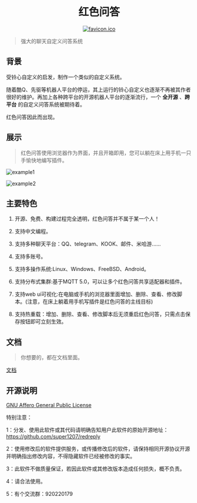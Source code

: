 <div align=center>
	<h1> 红色问答 </h1>
</div>

<div align=center>
	<a href="res/favicon.ico"><img src="res/favicon.ico" alt="favicon.ico" border="0" /></a>
</div>

> 强大的聊天自定义问答系统

## 背景

受铃心自定义的启发，制作一个类似的自定义系统。 <br />

随着酷Q、先驱等机器人平台的停运，其上运行的铃心自定义也逐渐不再被其作者很好的维护。再加上各种跨平台的开源机器人平台的逐渐流行，一个 **全开源** 、**跨平台** 的自定义问答系统被期待着。<br />

红色问答因此而出现。

## 展示

> 红色问答使用浏览器作为界面，并且开箱即用，您可以躺在床上用手机一只手愉快地编写插件。

![example1](https://github.com/user-attachments/assets/d11eafbe-70c6-4e37-b702-9ed135cefc8d)


![example2](https://github.com/user-attachments/assets/050046b3-5dd8-4255-bada-687e8f390fd2)

## 主要特色

1. 开源、免费、构建过程完全透明，红色问答并不属于某一个人！

2. 支持中文编程。

3. 支持多种聊天平台：QQ、telegram、KOOK、邮件、米哈游......

4. 支持多账号。

5. 支持多操作系统:Linux、Windows、FreeBSD、Android。

6. 支持分布式集群:基于MQTT 5.0，可以让多个红色问答共享适配器和插件。

7. 支持web ui可视化:在电脑或手机的浏览器里面增加、删除、查看、修改脚本。(注意，在床上躺着用手机写插件是红色问答的主线目标)

8. 支持热重载：增加、删除、查看、修改脚本后无须重启红色问答，只需点击保存按钮即可立刻生效。


## 文档

> 你想要的，都在文档里面。

[文档](https://super1207.github.io/redreply)


## 开源说明

[GNU Affero General Public License](https://en.wikipedia.org/wiki/GNU_Affero_General_Public_License)

特别注意：

1：分发、使用此软件或其代码请明确告知用户此软件的原始开源地址：https://github.com/super1207/redreply<br />

2：使用修改后的软件提供服务，或传播修改后的软件，请保持相同开源协议开源并明确指出修改内容，不得隐藏软件已经被修改的事实。<br />

3：此软件不做质量保证，若因此软件或其修改版本造成任何损失，概不负责。<br />

4：请合法使用。

5：有个交流群：920220179

